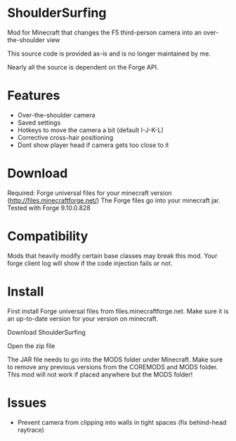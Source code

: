 ShoulderSurfing
===============

Mod for Minecraft that changes the F5 third-person camera into an over-the-shoulder view

This source code is provided as-is and is no longer maintained by me.

Nearly all the source is dependent on the Forge API.

Features
========

* Over-the-shoulder camera
* Saved settings
* Hotkeys to move the camera a bit (default I-J-K-L)
* Corrective cross-hair positioning
* Dont show player head if camera gets too close to it

Download
========
Required: Forge universal files for your minecraft version (http://files.minecraftforge.net/)
The Forge files go into your minecraft jar.
Tested with Forge 9.10.0.828

Compatibility
=============
Mods that heavily modify certain base classes may break this mod. Your forge client log will show if the code injection fails or not.

Install
=======
First install Forge universal files from files.minecraftforge.net. Make sure it is an up-to-date version for your version on minecraft.

Download ShoulderSurfing

Open the zip file

The JAR file needs to go into the MODS folder under Minecraft. Make sure to remove any previous versions from the COREMODS and MODS folder. This mod will not work if placed anywhere but the MODS folder!

Issues
======
* Prevent camera from clipping into walls in tight spaces (fix behind-head raytrace)
